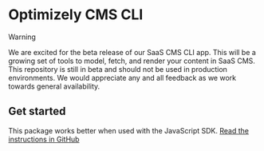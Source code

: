 # Optimizely CMS CLI

> [!WARNING]
> We are excited for the beta release of our SaaS CMS CLI app. This will be a growing set of tools to model, fetch, and render your content in SaaS CMS. This repository is still in beta and should not be used in production environments. We would appreciate any and all feedback as we work towards general availability.

## Get started

This package works better when used with the JavaScript SDK. [Read the instructions in GitHub](https://github.com/episerver/content-js-sdk?tab=readme-ov-file)
